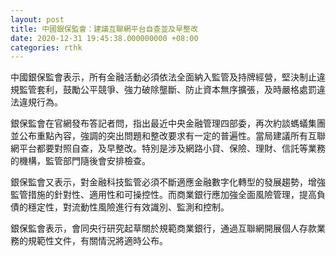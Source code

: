 ```yaml
---
layout: post
title: 中國銀保監會：建議互聯網平台自查並及早整改
date: 2020-12-31 19:45:38.000000000 +08:00
categories: rthk
---
```


中國銀保監會表示，所有金融活動必須依法全面納入監管及持牌經營，堅決制止違規監管套利，鼓勵公平競爭、強力破除壟斷、防止資本無序擴張，及時嚴格處罰違法違規行為。

銀保監會在官網發布答記者問，指出最近中央金融管理四部委，再次約談螞蟻集團並公布重點內容，強調的突出問題和整改要求有一定的普遍性。當局建議所有互聯網平台都要對照自查，及早整改。特別是涉及網路小貸、保險、理財、信託等業務的機構，監管部門隨後會安排檢查。

銀保監會又表示，對金融科技監管必須不斷適應金融數字化轉型的發展趨勢，增強監管措施的針對性、適用性和可操控性。而商業銀行應加強全面風險管理，提高負債的穩定性，對流動性風險進行有效識別、監測和控制。

銀保監會表示，會同央行研究起草關於規範商業銀行，通過互聯網開展個人存款業務的規範性文件，有關情況將適時公布。
